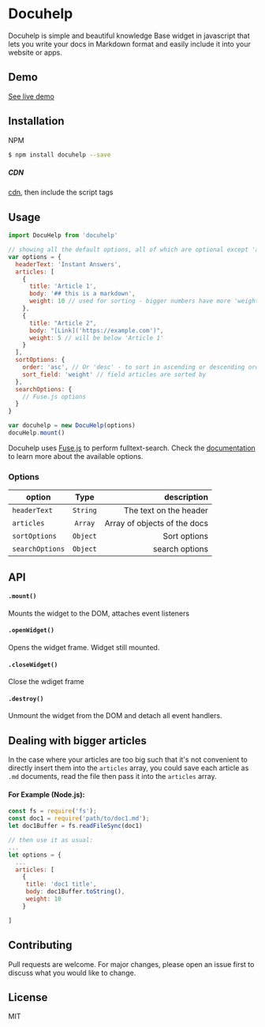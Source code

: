# Docuhelp

Docuhelp is simple and beautiful knowledge Base widget in javascript that lets you write your docs in Markdown format and easily include it into your website or apps.
## Demo 
[See live demo]('https://docuhelpdemo.netlify.com')
## Installation

NPM

```bash
$ npm install docuhelp --save
```

##### CDN
[cdn]('htts://unpkg.com/docuhelp/dist/), then include the script tags


## Usage

```javascript
import DocuHelp from 'docuhelp'

// showing all the default options, all of which are optional except 'articles'
var options = {
  headerText: 'Instant Answers',
  articles: [
    {
      title: 'Article 1',
      body: '## this is a markdown',
      weight: 10 // used for sorting - bigger numbers have more 'weight'
    },
    {
      title: "Article 2",
      body: "[Link]('https://example.com')",
      weight: 5 // will be below 'Article 1'
    }
  ],
  sortOptions: {
    order: 'asc', // Or 'desc' - to sort in ascending or descending order
    sort_field: 'weight' // field articles are sorted by
  },
  searchOptions: {
    // Fuse.js options
  }
}

var docuhelp = new DocuHelp(options)
docuHelp.mount()
```
Docuhelp uses [Fuse.js]('https://github.com/krisk/Fuse') to perform fulltext-search. Check the [documentation]('https://fusejs.io/') to learn more about the available options.


### Options
| option        | Type          |  description 
| ------------- |:-------------:| -----:
| `headerText`  | `String`     | The text on the header |
| `articles`    | `Array`      | Array of objects of the docs   |
| `sortOptions` | `Object`     | Sort options       |
| `searchOptions` | `Object`   |search options   |


## API
#### `.mount()`
Mounts the widget to the DOM, attaches event listeners

#### `.openWidget()`
Opens the widget frame. Widget still mounted.
#### `.closeWidget()`
Close the wdiget frame
#### `.destroy()`
Unmount the widget from the DOM and detach all event handlers.

## Dealing with bigger articles
In the case where your articles are too big such that it's not convenient to directly insert them into the `articles` array, you could save each article as `.md` documents, read the file then pass it into the `articles` array.
#### For Example (Node.js): 

```javascript
const fs = require('fs');
const doc1 = require('path/to/doc1.md');
let doc1Buffer = fs.readFileSync(doc1)

// then use it as usual:
...
let options = {
  ...
  articles: [
    {
     title: 'doc1 title',
     body: doc1Buffer.toString(),
     weight: 10
    }

]

```

## Contributing
Pull requests are welcome. For major changes, please open an issue first to discuss what you would like to change.


## License
MIT